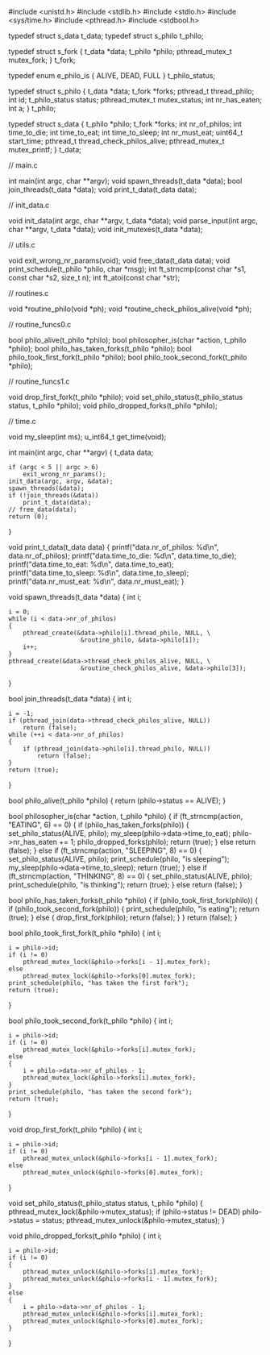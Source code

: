 #include <unistd.h>
#include <stdlib.h>
#include <stdio.h>
#include <sys/time.h>
#include <pthread.h>
#include <stdbool.h>

typedef struct s_data	t_data;
typedef struct s_philo	t_philo;

typedef struct s_fork
{
	t_data			*data;
	t_philo			*philo;
	pthread_mutex_t	mutex_fork;
}	t_fork;

typedef enum e_philo_is
{
	ALIVE,
	DEAD,
	FULL
}	t_philo_status;

typedef struct s_philo
{
	t_data			*data;
	t_fork			*forks;
	pthread_t		thread_philo;
	int				id;
	t_philo_status	status;
	pthread_mutex_t	mutex_status;
	int				nr_has_eaten;
	int				a;
}	t_philo;

typedef struct s_data
{
	t_philo			*philo;
	t_fork			*forks;
	int				nr_of_philos;
	int				time_to_die;
	int				time_to_eat;
	int				time_to_sleep;
	int				nr_must_eat;
	uint64_t		start_time;
	pthread_t		thread_check_philos_alive;
	pthread_mutex_t	mutex_printf;
}	t_data;

// main.c

int			main(int argc, char **argv);
void		spawn_threads(t_data *data);
bool		join_threads(t_data *data);
void		print_t_data(t_data data);

// init_data.c

void		init_data(int argc, char **argv, t_data *data);
void		parse_input(int argc, char **argv, t_data *data);
void		init_mutexes(t_data *data);

// utils.c

void		exit_wrong_nr_params(void);
void		free_data(t_data data);
void		print_schedule(t_philo *philo, char *msg);
int			ft_strncmp(const char *s1, const char *s2, size_t n);
int			ft_atoi(const char *str);

// routines.c

void		*routine_philo(void *ph);
void		*routine_check_philos_alive(void *ph);

// routine_funcs0.c

bool		philo_alive(t_philo *philo);
bool		philosopher_is(char *action, t_philo *philo);
bool		philo_has_taken_forks(t_philo *philo);
bool		philo_took_first_fork(t_philo *philo);
bool		philo_took_second_fork(t_philo *philo);

// routine_funcs1.c

void		drop_first_fork(t_philo *philo);
void		set_philo_status(t_philo_status status, t_philo *philo);
void		philo_dropped_forks(t_philo *philo);

// time.c

void		my_sleep(int ms);
u_int64_t	get_time(void);

int	main(int argc, char **argv)
{
	t_data	data;

	if (argc < 5 || argc > 6)
		exit_wrong_nr_params();
	init_data(argc, argv, &data);
	spawn_threads(&data);
	if (!join_threads(&data))
		print_t_data(data);
	// free_data(data);
	return (0);
}

void	print_t_data(t_data data)
{
	printf("data.nr_of_philos: %d\n", data.nr_of_philos);
	printf("data.time_to_die: %d\n", data.time_to_die);
	printf("data.time_to_eat: %d\n", data.time_to_eat);
	printf("data.time_to_sleep: %d\n", data.time_to_sleep);
	printf("data.nr_must_eat: %d\n", data.nr_must_eat);
}

void	spawn_threads(t_data *data)
{
	int	i;

	i = 0;
	while (i < data->nr_of_philos)
	{
		pthread_create(&data->philo[i].thread_philo, NULL, \
						&routine_philo, &data->philo[i]);
		i++;
	}
	pthread_create(&data->thread_check_philos_alive, NULL, \
						&routine_check_philos_alive, &data->philo[3]);
}

bool	join_threads(t_data *data)
{
	int	i;

	i = -1;
	if (pthread_join(data->thread_check_philos_alive, NULL))
		return (false);
	while (++i < data->nr_of_philos)
	{
		if (pthread_join(data->philo[i].thread_philo, NULL))
			return (false);
	}
	return (true);
}

bool	philo_alive(t_philo *philo)
{
	return (philo->status == ALIVE);
}

bool	philosopher_is(char *action, t_philo *philo)
{
	if (ft_strncmp(action, "EATING", 6) == 0)
	{
		if (philo_has_taken_forks(philo))
		{
			set_philo_status(ALIVE, philo);
			my_sleep(philo->data->time_to_eat);
			philo->nr_has_eaten += 1;
			philo_dropped_forks(philo);
			return (true);
		}
		else
			return (false);
	}
	else if (ft_strncmp(action, "SLEEPING", 8) == 0)
	{
		set_philo_status(ALIVE, philo);
		print_schedule(philo, "is sleeping");
		my_sleep(philo->data->time_to_sleep);
		return (true);
	}
	else if (ft_strncmp(action, "THINKING", 8) == 0)
	{
		set_philo_status(ALIVE, philo);
		print_schedule(philo, "is thinking");
		return (true);
	}
	else
		return (false);
}

bool	philo_has_taken_forks(t_philo *philo)
{
	if (philo_took_first_fork(philo))
	{
		if (philo_took_second_fork(philo))
		{
			print_schedule(philo, "is eating");
			return (true);
		}
		else
		{
			drop_first_fork(philo);
			return (false);
		}
	}
	return (false);
}

bool	philo_took_first_fork(t_philo *philo)
{
	int	i;

	i = philo->id;
	if (i != 0)
		pthread_mutex_lock(&philo->forks[i - 1].mutex_fork);
	else
		pthread_mutex_lock(&philo->forks[0].mutex_fork);
	print_schedule(philo, "has taken the first fork");
	return (true);
}

bool	philo_took_second_fork(t_philo *philo)
{
	int	i;

	i = philo->id;
	if (i != 0)
		pthread_mutex_lock(&philo->forks[i].mutex_fork);
	else
	{
		i = philo->data->nr_of_philos - 1;
		pthread_mutex_lock(&philo->forks[i].mutex_fork);
	}
	print_schedule(philo, "has taken the second fork");
	return (true);
}

void	drop_first_fork(t_philo *philo)
{
	int	i;

	i = philo->id;
	if (i != 0)
		pthread_mutex_unlock(&philo->forks[i - 1].mutex_fork);
	else
		pthread_mutex_unlock(&philo->forks[0].mutex_fork);
}

void	set_philo_status(t_philo_status status, t_philo *philo)
{
	pthread_mutex_lock(&philo->mutex_status);
	if (philo->status != DEAD)
		philo->status = status;
	pthread_mutex_unlock(&philo->mutex_status);
}

void	philo_dropped_forks(t_philo *philo)
{
	int	i;

	i = philo->id;
	if (i != 0)
	{
		pthread_mutex_unlock(&philo->forks[i].mutex_fork);
		pthread_mutex_unlock(&philo->forks[i - 1].mutex_fork);
	}
	else
	{
		i = philo->data->nr_of_philos - 1;
		pthread_mutex_unlock(&philo->forks[i].mutex_fork);
		pthread_mutex_unlock(&philo->forks[0].mutex_fork);
	}
}
